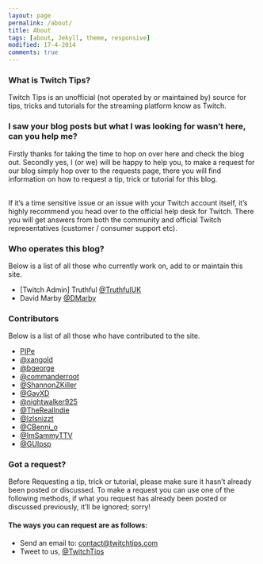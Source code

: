 ```yaml
---
layout: page
permalink: /about/
title: About
tags: [about, Jekyll, theme, responsive]
modified: 17-4-2014
comments: true
---
```


### What is Twitch Tips?
Twitch Tips is an unofficial (not operated by or maintained by) source for tips, tricks and tutorials for the streaming platform know as Twitch. 

### I saw your blog posts but what I was looking for wasn’t here, can you help me?
Firstly thanks for taking the time to hop on over here and check the blog out. Secondly yes, I (or we) will be happy to help you, to make a request for our blog simply hop over to the requests page, there you will find information on how to request a tip, trick or tutorial for this blog.

<br>If it’s a time sensitive issue or an issue with your Twitch account itself, it’s highly recommend you head over to the official help desk for Twitch. There you will get answers from both the community and official Twitch representatives (customer / consumer support etc).

### Who operates this blog?

Below is a list of all those who currently work on, add to or maintain this site.

* [Twitch Admin] Truthful [@TruthfulUK](http://twitter.com/TruthfulUK)
* David Marby [@DMarby](http://twitter.com/DMarby)

### Contributors

Below is a list of all those who have contributed to the site.

* [PIPe](http://www.twitch.tv/pipe)
* [@xangold](https://twitter.com/xangold)
* [@bgeorge](https://twitter.com/bgeorge)
* [@commanderroot](https://twitter.com/commanderroot)
* [@ShannonZKiller](https://www.twitter.com/ShannonZKiller)
* [@GavXD](http://twitter.com/GavXD)
* [@nightwalker925](https://twitter.com/nightwalker925)
* [@TheRealIndie](https://twitter.com/TheRealIndie)
* [@Izlsnizzt](http://www.twitter.com/Izlsnizzt)
* [@CBenni_o](https://www.twitter.com/CBenni_o)
* [@ImSammyTTV](https://twitter.com/ImSammyTTV)
* [@GUIpsp](https://www.twitter.com/GUIpsp)

### Got a request?

Before Requesting a tip, trick or tutorial, please make sure it hasn’t already been posted or discussed. To make a request you can use one of the following methods, if what you request has already been posted or discussed previously, it’ll be ignored; sorry!

#### The ways you can request are as follows:

* Send an email to: [contact@twitchtips.com](mailto:contact@twitchtips.com)
* Tweet to us, [@TwitchTips](http://twitter.com/TwitchTips)
